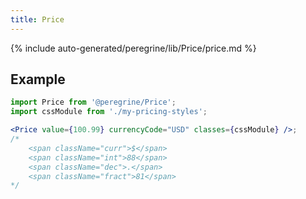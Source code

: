 ```yaml
---
title: Price
---
```


<!--
The reference doc content is generated automatically from the source code.
To update this section, update the doc blocks in the source code
-->
{% include auto-generated/peregrine/lib/Price/price.md %}

## Example

```jsx
import Price from '@peregrine/Price';
import cssModule from './my-pricing-styles';

<Price value={100.99} currencyCode="USD" classes={cssModule} />;
/*
    <span className="curr">$</span>
    <span className="int">88</span>
    <span className="dec">.</span>
    <span className="fract">81</span>
*/
```
